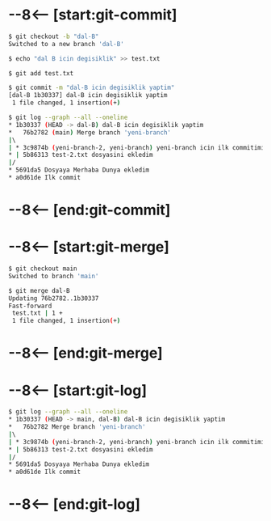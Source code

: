 # --8<-- [start:git-commit]
```bash 
$ git checkout -b "dal-B"
Switched to a new branch 'dal-B'

$ echo "dal B icin degisiklik" >> test.txt

$ git add test.txt

$ git commit -m "dal-B icin degisiklik yaptim"
[dal-B 1b30337] dal-B icin degisiklik yaptim
 1 file changed, 1 insertion(+)

$ git log --graph --all --oneline
* 1b30337 (HEAD -> dal-B) dal-B icin degisiklik yaptim
*   76b2782 (main) Merge branch 'yeni-branch'
|\  
| * 3c9874b (yeni-branch-2, yeni-branch) yeni-branch icin ilk commitimi atiyorum
* | 5b86313 test-2.txt dosyasini ekledim
|/  
* 5691da5 Dosyaya Merhaba Dunya ekledim
* a0d61de Ilk commit
```
# --8<-- [end:git-commit]
# --8<-- [start:git-merge]
```bash hl_lines="6"
$ git checkout main
Switched to branch 'main'

$ git merge dal-B
Updating 76b2782..1b30337
Fast-forward
 test.txt | 1 +
 1 file changed, 1 insertion(+)
```
# --8<-- [end:git-merge]
# --8<-- [start:git-log]
```bash 
$ git log --graph --all --oneline
* 1b30337 (HEAD -> main, dal-B) dal-B icin degisiklik yaptim
*   76b2782 Merge branch 'yeni-branch'
|\  
| * 3c9874b (yeni-branch-2, yeni-branch) yeni-branch icin ilk commitimi atiyorum
* | 5b86313 test-2.txt dosyasini ekledim
|/  
* 5691da5 Dosyaya Merhaba Dunya ekledim
* a0d61de Ilk commit
```
# --8<-- [end:git-log]
